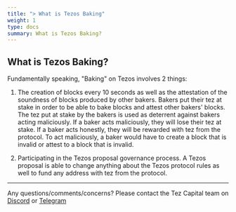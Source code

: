 ```yaml
---
title: "> What is Tezos Baking"
weight: 1
type: docs
summary: What is Tezos Baking?
---
```


## What is Tezos Baking?
Fundamentally speaking, "Baking" on Tezos involves 2 things:

1. The creation of blocks every 10 seconds as well as the attestation of the soundness of blocks produced by other bakers. Bakers put their tez at stake in order to be able to bake blocks and attest other bakers' blocks. The tez put at stake by the bakers is used as deterrent against bakers acting maliciously. If a baker acts maliciously, they will lose their tez at stake. If a baker acts honestly, they will be rewarded with tez from the protocol. To act maliciously, a baker would have to create a block that is invalid or attest to a block that is invalid.

2. Participating in the Tezos proposal governance process. A Tezos proposal is able to change anything about the Tezos protocol rules as well to fund any address with tez from the protocol.


---

Any questions/comments/concerns? Please contact the Tez Capital team on
[Discord](https://discord.gg/cVGMA4MaNM) or [Telegram](https://t.me/tezcapital) 